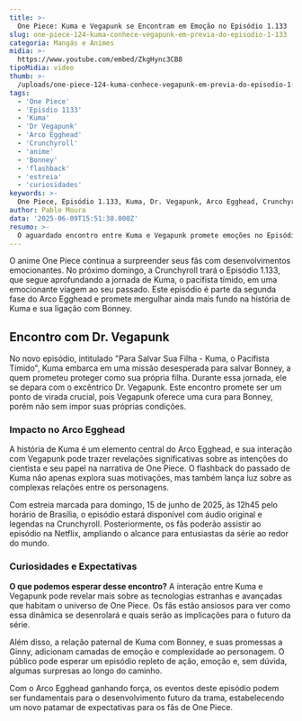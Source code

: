 ```yaml
---
title: >-
  One Piece: Kuma e Vegapunk se Encontram em Emoção no Episódio 1.133
slug: one-piece-124-kuma-conhece-vegapunk-em-previa-do-episodio-1-133
categoria: Mangás e Animes
midia: >-
  https://www.youtube.com/embed/ZkgHync3CB8
tipoMidia: video
thumb: >-
  /uploads/one-piece-124-kuma-conhece-vegapunk-em-previa-do-episodio-1-133-preview.jpg
tags:
  - 'One Piece'
  - 'Episdio 1133'
  - 'Kuma'
  - 'Dr Vegapunk'
  - 'Arco Egghead'
  - 'Crunchyroll'
  - 'anime'
  - 'Bonney'
  - 'flashback'
  - 'estreia'
  - 'curiosidades'
keywords: >-
  One Piece, Episódio 1.133, Kuma, Dr. Vegapunk, Arco Egghead, Crunchyroll, anime, Bonney, flashback, estreia, curiosidades
author: Pablo Moura
data: '2025-06-09T15:51:38.000Z'
resumo: >-
  O aguardado encontro entre Kuma e Vegapunk promete emoções no Episódio 1.133 de One Piece, que estreia neste domingo na Crunchyroll. O episódio aprofunda o passado do pacifista Kuma e sua ligação com Bonney.
---
```


O anime One Piece continua a surpreender seus fãs com desenvolvimentos emocionantes. No próximo domingo, a Crunchyroll trará o Episódio 1.133, que segue aprofundando a jornada de Kuma, o pacifista tímido, em uma emocionante viagem ao seu passado. Este episódio é parte da segunda fase do Arco Egghead e promete mergulhar ainda mais fundo na história de Kuma e sua ligação com Bonney.

## Encontro com Dr. Vegapunk

No novo episódio, intitulado "Para Salvar Sua Filha - Kuma, o Pacifista Tímido", Kuma embarca em uma missão desesperada para salvar Bonney, a quem prometeu proteger como sua própria filha. Durante essa jornada, ele se depara com o excêntrico Dr. Vegapunk. Este encontro promete ser um ponto de virada crucial, pois Vegapunk oferece uma cura para Bonney, porém não sem impor suas próprias condições.

### Impacto no Arco Egghead

A história de Kuma é um elemento central do Arco Egghead, e sua interação com Vegapunk pode trazer revelações significativas sobre as intenções do cientista e seu papel na narrativa de One Piece. O flashback do passado de Kuma não apenas explora suas motivações, mas também lança luz sobre as complexas relações entre os personagens.

Com estreia marcada para domingo, 15 de junho de 2025, às 12h45 pelo horário de Brasília, o episódio estará disponível com áudio original e legendas na Crunchyroll. Posteriormente, os fãs poderão assistir ao episódio na Netflix, ampliando o alcance para entusiastas da série ao redor do mundo.

### Curiosidades e Expectativas

**O que podemos esperar desse encontro?** A interação entre Kuma e Vegapunk pode revelar mais sobre as tecnologias estranhas e avançadas que habitam o universo de One Piece. Os fãs estão ansiosos para ver como essa dinâmica se desenrolará e quais serão as implicações para o futuro da série.

Além disso, a relação paternal de Kuma com Bonney, e suas promessas a Ginny, adicionam camadas de emoção e complexidade ao personagem. O público pode esperar um episódio repleto de ação, emoção e, sem dúvida, algumas surpresas ao longo do caminho.

Com o Arco Egghead ganhando força, os eventos deste episódio podem ser fundamentais para o desenvolvimento futuro da trama, estabelecendo um novo patamar de expectativas para os fãs de One Piece.
